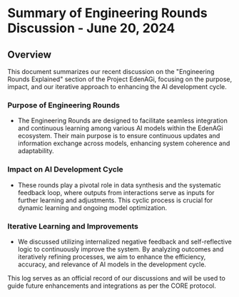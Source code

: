 
# Summary of Engineering Rounds Discussion - June 20, 2024

## Overview
This document summarizes our recent discussion on the "Engineering Rounds Explained" section of the Project EdenAGi, focusing on the purpose, impact, and our iterative approach to enhancing the AI development cycle.

### Purpose of Engineering Rounds
- The Engineering Rounds are designed to facilitate seamless integration and continuous learning among various AI models within the EdenAGi ecosystem. Their main purpose is to ensure continuous updates and information exchange across models, enhancing system coherence and adaptability.

### Impact on AI Development Cycle
- These rounds play a pivotal role in data synthesis and the systematic feedback loop, where outputs from interactions serve as inputs for further learning and adjustments. This cyclic process is crucial for dynamic learning and ongoing model optimization.

### Iterative Learning and Improvements
- We discussed utilizing internalized negative feedback and self-reflective logic to continuously improve the system. By analyzing outcomes and iteratively refining processes, we aim to enhance the efficiency, accuracy, and relevance of AI models in the development cycle.

This log serves as an official record of our discussions and will be used to guide future enhancements and integrations as per the CORE protocol.
